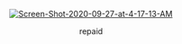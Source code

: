 
<p align="center"><a href="https://ibb.co/KjkVt3j"><img src="https://i.ibb.co/fY5r3PY/Screen-Shot-2020-09-27-at-4-17-13-AM.png" alt="Screen-Shot-2020-09-27-at-4-17-13-AM" border="0"></a></p>
<p align = "center">repaid</p>
